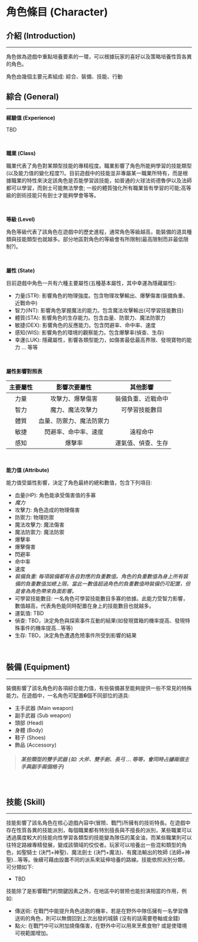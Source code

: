 # 角色條目 (Character)

## 介紹 (Introduction)
---

角色做為遊戲中重點培養要素的一環，可以根據玩家的喜好以及策略培養性質各異的角色。

角色由幾個主要元素組成: 綜合、裝備、技能、行動

## 綜合 (General)
---

**經驗值 (Experience)**

TBD

</br>

**職業 (Class)**

職業代表了角色對某類型技能的專精程度。職業影響了角色所能夠學習的技能類型(以及能力值的變化程度?)。目前遊戲中的技能並非專屬某一職業所特有，而是根據職業的特性來決定該角色是否能學習該技能，如普通的火球法術德魯伊以及法師都可以學習，而劍士可能無法學會; 一般的體質強化所有職業皆有學習的可能;高等級的劍術技能只有劍士才能夠學會等等。

</br>

**等級 (Level)**

角色等級代表了該角色在遊戲中的歷史進程，通常角色等級越高，能裝備的道具種類與技能類型也就越多。部分地區對角色的等級會有所限制(最高限制而非最低限制?)。

</br>

**屬性 (State)**

目前遊戲中角色一共有六種主要屬性(五種基本屬性，其中幸運為隱藏屬性):

- 力量(STR): 影響角色的物理強度。包含物理攻擊輸出、爆擊傷害(裝備負重、近戰命中)
- 智力(INT): 影響角色掌握魔法的能力。包含魔法攻擊輸出(可學習技能數目)
- 體質(STA): 影響角色的生存能力。包含血量、防禦力、魔法防禦力
- 敏捷(DEX): 影響角色的反應能力。包含閃避率、命中率、速度
- 感知(WIS): 影響角色的環境的觀察能力。包含爆擊率(偵查、生存)
- 幸運(LUK): 隱藏屬性，影響各類型能力，如傷害最低最高界限、發現寶物的能力 ... 等等

</br>

**屬性影響對照表**

| 主要屬性 |       影響次要屬性       |      其他影響      |
| :------: | :----------------------: | :----------------: |
|   力量   |     攻擊力、爆擊傷害     | 裝備負重、近戰命中 |
|   智力   |     魔力、魔法攻擊力     | 可學習技能數目 |
|   體質   | 血量、防禦力、魔法防禦力 |                    |
|   敏捷   |   閃避率、命中率、速度   |      遠程命中      |
|   感知   |          爆擊率          | 運氣值、偵查、生存 |

</br>

**能力值 (Attribute)**

能力值受屬性影響，決定了角色最終的總和數值，包含下列項目:

+ 血量(HP): 角色能承受傷害值的多寡
+ *魔力*
+ 攻擊力: 角色造成的物理傷害
+ 防禦力: 物理防禦
+ 魔法攻擊力: 魔法傷害
+ 魔法防禦力: 魔法防禦
+ 爆擊率
+ 爆擊傷害
+ 閃避率
+ 命中率
+ 速度
+ *裝備負重: 每項裝備都有各自對應的負重數值。角色的負重數值為身上所有裝備的負重數值加總上限。當此一數值超過角色的負重數值時裝備仍可配置，但是會為角色帶來負面影響。*
+ 可學習技能數目: 一名角色可學習技能數目多寡的依據。此能力受智力影響，數值越高，代表角色能同時配置在身上的技能數目也就越多。
+ 運氣值: TBD
+ 偵查: TBD，決定角色與探索事件互動的結果(如發現寶箱的機率提高、發現特殊事件的機率提高...等等)
+ 生存: TBD，決定角色遭遇危險事件所受到影響的結果

</br>

## 裝備 (Equipment)
---

裝備影響了該名角色的各項綜合能力值，有些裝備甚至能夠提供一些不常見的特殊能力。在遊戲中，一名角色可配置**6**個不同部位的道具:

- 主手武器 (Main weapon)
- 副手武器 (Sub weapon)
- 頭部 (Head)
- 身體 (Body)
- 鞋子 (Shoes)
- 飾品 (Accessory)

> ##### *某些類型的雙手武器 (如: 大斧、雙手劍、長弓 ... 等等，會同時占據兩個主手與副手兩個格子)*

</br>

## 技能 (Skill)
---

技能影響了該名角色在核心遊戲內容中(冒險、戰鬥)所擁有的技術特長。在遊戲中存在性質各異的技能派別，每個職業都有特別擅長與不擅長的派別，某些職業可以透過廣度較大的技能向性學習各類型的技能變為隊伍的萬金油，而某些職業則可以往特定路線專精發展，變成該領域的佼佼者。玩家可以培養出一些混和類型的角色，如聖騎士 (決鬥+神聖)、魔法劍士 (決鬥+魔法)、有魔法輸出的牧師 (法師+神聖)...等等。後續可藉由設置不同的派系來延伸培養的路線。技能依照派別分類，可分類如下:

- TBD


技能除了是影響戰鬥的關鍵因素之外，在地區中的冒險也能扮演相當的作用，例如:

- 傳送術: 在戰鬥中能提升角色逃跑的機率，若是在野外中隊伍擁有一名學習傳送術的角色，則可以無償回到上次出發的城鎮 (沒有的話需要卷軸或金錢)
- 點火: 在戰鬥中可以附加燒傷傷害，在野外中可以用來烹煮食物? 或是使環境可視範圍增加。


</br>